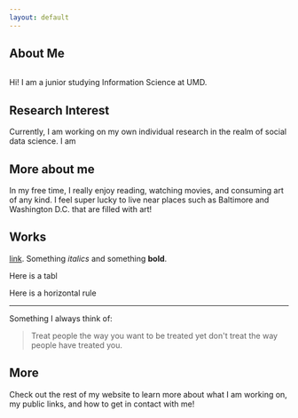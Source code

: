 ```yaml
---
layout: default
---
```


## About Me

<img class="profile-picture" src=" ">

Hi! I am a junior studying Information Science at UMD. 



## Research Interest

Currently, I am working on my own individual research in the realm of social data science. I am 

## More about me

In my free time, I really enjoy reading, watching movies, and consuming art of any kind. I feel super lucky to live near places such as Baltimore and Washington D.C. that are filled with art!


## Works

[link](portfolio). Something *italics* and something **bold**.

Here is a tabl

Here is a horizontal rule

---

Something I always think of: 

> Treat people the way you want to be treated yet don't treat the way people have treated you.  

## More

Check out the rest of my website to learn more about what I am working on, my public links, and how to get in contact with me!
